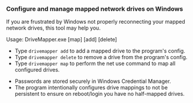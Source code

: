 ### Configure and manage mapped network drives on Windows

If you are frustrated by Windows not properly reconnecting your mapped network drives, this tool may help you.

Usage: DriveMapper.exe [map] [add] [delete]

* Type `drivemapper add` to add a mapped drive to the program's config.
* Type `drivemapper delete` to remove a drive from the program's config.
* Type `drivemapper map` to perform the net use command to map all configured drives.

- Passwords are stored securely in Windows Credential Manager.
- The program intentionally configures drive mappings to not be persistent to ensure on reboot/login you have no half-mapped drives.

